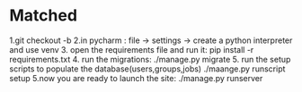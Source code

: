 # Matched
1.git checkout -b <chooseyourbranchname>
2.in pycharm : file -> settings -> create a python interpreter and use venv
3. open the requirements file and run it:
      pip install -r requirements.txt
4. run the migrations:
   ./manage.py migrate
5. run the setup scripts to populate the database(users,groups,jobs)
   ./maange.py runscript setup
5.now you are ready to launch the site:
  ./manage.py runserver
